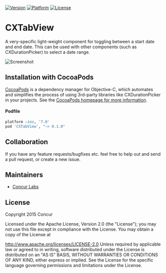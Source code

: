 [![Version](http://img.shields.io/cocoapods/v/CXTabView.svg?style=flat)](http://cocoapods.org/?q=CXTabView) [![Platform](http://img.shields.io/cocoapods/p/CXTabView.svg?style=flat)](http://cocoapods.org/?q=CXTabView) [![License](http://img.shields.io/cocoapods/l/CXTabView.svg?style=flat)](LICENSE)

# CXTabView
A very-specific light-weight component for toggling between a start date and end date. This can be used with other components (such as CXDurationPicker) to select a date range.

![Screenshot](https://raw.github.com/concurlabs/CXTabView/master/Screenshots/Screenshot1.png)

## Installation with CocoaPods
[CocoaPods](http://cocoapods.org) is a dependency manager for Objective-C, which automates and simplifies the process of using 3rd-party libraries like CXDurationPicker in your projects. See the [CocoaPods homepage for more information](https://cocoapods.org/).

#### Podfile
```ruby
platform :ios, '7.0'
pod 'CXTabView', "~> 0.1.0"
```

## Collaboration
If you have any feature requests/bugfixes etc. feel free to help out and send a pull request, or create a new issue.

## Maintainers

- [Concur Labs](http://github.com/concurlabs)

## License

Copyright 2015 Concur

Licensed under the Apache License, Version 2.0 (the "License"); you may not use this file except in compliance with the License. You may obtain a copy of the License at

http://www.apache.org/licenses/LICENSE-2.0
Unless required by applicable law or agreed to in writing, software distributed under the License is distributed on an "AS IS" BASIS, WITHOUT WARRANTIES OR CONDITIONS OF ANY KIND, either express or implied. See the License for the specific language governing permissions and limitations under the License.

